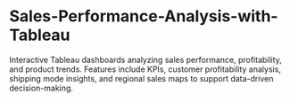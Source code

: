 # Sales-Performance-Analysis-with-Tableau
Interactive Tableau dashboards analyzing sales performance, profitability, and product trends. Features include KPIs, customer profitability analysis, shipping mode insights, and regional sales maps to support data-driven decision-making.
